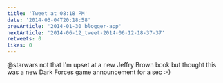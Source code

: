 ```yaml
---
title: 'Tweet at 08:18 PM'
date: '2014-03-04T20:18:58'
prevArticle: '2014-01-30_blogger-app'
nextArticle: '2014-06-12_tweet-2014-06-12-18-37-37'
retweets: 0
likes: 0
---
```

@starwars not that I'm upset at a new Jeffry Brown book but thought this was a new Dark Forces game announcement for a sec :-)